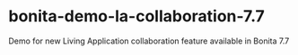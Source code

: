 # bonita-demo-la-collaboration-7.7
Demo for new Living Application collaboration feature available in Bonita 7.7
